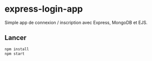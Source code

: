 # express-login-app

Simple app de connexion / inscription avec Express, MongoDB et EJS.

## Lancer

```bash
npm install
npm start
